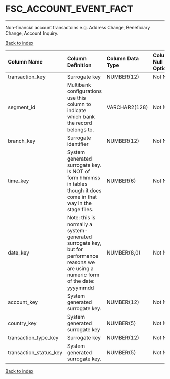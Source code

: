 # **FSC_ACCOUNT_EVENT_FACT**

---

Non-financial account transactoins e.g. Address Change, Beneficiary Change, Account Inquiry.

[Back to index](./index.md)

| Column Name            | Column Definition                                                                                                                      | Column Data Type   | Column Null Option   | PK   | FK   |
|:-----------------------|:---------------------------------------------------------------------------------------------------------------------------------------|:-------------------|:---------------------|:-----|:-----|
| transaction_key        | Surrogate key                                                                                                                          | NUMBER(12)         | Not Null             | No   | Yes  |
| segment_id             | Multibank configurations use this column to indicate which bank the record belongs to.                                                 | VARCHAR2(128)      | Not Null             | No   | Yes  |
| branch_key             | Surrogate identifier                                                                                                                   | NUMBER(12)         | Not Null             | No   | Yes  |
| time_key               | System generated surrogate key.  Is NOT of form hhmmss in tables though it does come in that way in the stage files.                   | NUMBER(6)          | Not Null             | No   | Yes  |
| date_key               | Note: this is normally a system-generated surrogate key, but for performance reasons we are using a numeric form of the date: yyyymmdd | NUMBER(8,0)        | Not Null             | No   | Yes  |
| account_key            | System generated surrogate key.                                                                                                        | NUMBER(12)         | Not Null             | No   | Yes  |
| country_key            | System generated surrogate key                                                                                                         | NUMBER(5)          | Not Null             | No   | Yes  |
| transaction_type_key   | Surrogate key                                                                                                                          | NUMBER(12)         | Not Null             | No   | Yes  |
| transaction_status_key | System generated surrogate key.                                                                                                        | NUMBER(5)          | Not Null             | No   | Yes  |

[Back to index](./index.md)